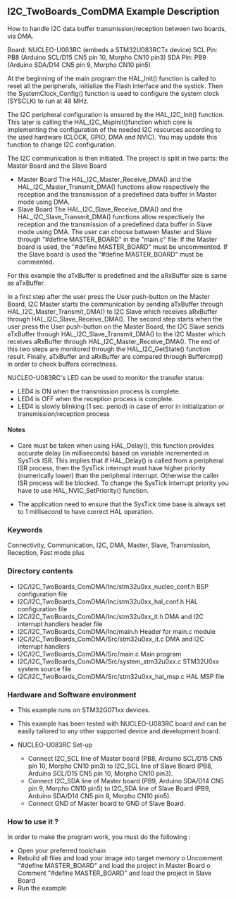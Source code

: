 ## <b>I2C_TwoBoards_ComDMA Example Description</b>

How to handle I2C data buffer transmission/reception between two boards, 
via DMA.

Board: NUCLEO-U083RC (embeds a STM32U083RCTx device)
SCL Pin: PB8 (Arduino SCL/D15 CN5 pin 10, Morpho CN10 pin3)
SDA Pin: PB9 (Arduino SDA/D14 CN5 pin 9, Morpho CN10 pin5)


At the beginning of the main program the HAL_Init() function is called to reset 
all the peripherals, initialize the Flash interface and the systick.
Then the SystemClock_Config() function is used to configure the system
clock (SYSCLK) to run at 48 MHz.

The I2C peripheral configuration is ensured by the HAL_I2C_Init() function.
This later is calling the HAL_I2C_MspInit()function which core is implementing
the configuration of the needed I2C resources according to the used hardware (CLOCK, 
GPIO, DMA and NVIC). You may update this function to change I2C configuration.

The I2C communication is then initiated.
The project is split in two parts: the Master Board and the Slave Board
- Master Board
  The HAL_I2C_Master_Receive_DMA() and the HAL_I2C_Master_Transmit_DMA() functions 
  allow respectively the reception and the transmission of a predefined data buffer
  in Master mode using DMA.
- Slave Board
  The HAL_I2C_Slave_Receive_DMA() and the HAL_I2C_Slave_Transmit_DMA() functions 
  allow respectively the reception and the transmission of a predefined data buffer
  in Slave mode using DMA.
The user can choose between Master and Slave through "#define MASTER_BOARD"
in the "main.c" file:
If the Master board is used, the "#define MASTER_BOARD" must be uncommented.
If the Slave board is used the "#define MASTER_BOARD" must be commented.

For this example the aTxBuffer is predefined and the aRxBuffer size is same as aTxBuffer.

In a first step after the user press the User push-button on the Master Board,
I2C Master starts the communication by sending aTxBuffer through HAL_I2C_Master_Transmit_DMA()
to I2C Slave which receives aRxBuffer through HAL_I2C_Slave_Receive_DMA(). 
The second step starts when the user press the User push-button on the Master Board,
the I2C Slave sends aTxBuffer through HAL_I2C_Slave_Transmit_DMA()
to the I2C Master which receives aRxBuffer through HAL_I2C_Master_Receive_DMA().
The end of this two steps are monitored through the HAL_I2C_GetState() function
result.
Finally, aTxBuffer and aRxBuffer are compared through Buffercmp() in order to 
check buffers correctness.  

NUCLEO-U083RC's LED can be used to monitor the transfer status:
 - LED4 is ON when the transmission process is complete.
 - LED4 is OFF when the reception process is complete.
 - LED4 is slowly blinking (1 sec. period) in case of error in initialization or 
transmission/reception process

#### <b>Notes</b>
 -  Care must be taken when using HAL_Delay(), this function provides accurate delay (in milliseconds)
    based on variable incremented in SysTick ISR. This implies that if HAL_Delay() is called from
    a peripheral ISR process, then the SysTick interrupt must have higher priority (numerically lower)
    than the peripheral interrupt. Otherwise the caller ISR process will be blocked.
    To change the SysTick interrupt priority you have to use HAL_NVIC_SetPriority() function.

 -  The application need to ensure that the SysTick time base is always set to 1 millisecond
    to have correct HAL operation.


### <b>Keywords</b>
Connectivity, Communication, I2C, DMA, Master, Slave, Transmission, Reception, Fast mode plus


### <b>Directory contents</b> 

  - I2C/I2C_TwoBoards_ComDMA/Inc/stm32u0xx_nucleo_conf.h     BSP configuration file
  - I2C/I2C_TwoBoards_ComDMA/Inc/stm32u0xx_hal_conf.h    HAL configuration file
  - I2C/I2C_TwoBoards_ComDMA/Inc/stm32u0xx_it.h          DMA and I2C interrupt handlers header file
  - I2C/I2C_TwoBoards_ComDMA/Inc/main.h                  Header for main.c module  
  - I2C/I2C_TwoBoards_ComDMA/Src/stm32u0xx_it.c          DMA and I2C interrupt handlers
  - I2C/I2C_TwoBoards_ComDMA/Src/main.c                  Main program
  - I2C/I2C_TwoBoards_ComDMA/Src/system_stm32u0xx.c      STM32U0xx system source file
  - I2C/I2C_TwoBoards_ComDMA/Src/stm32u0xx_hal_msp.c     HAL MSP file    

### <b>Hardware and Software environment</b>

  - This example runs on STM32G071xx devices.
    
  - This example has been tested with NUCLEO-U083RC board and can be
    easily tailored to any other supported device and development board.    

  - NUCLEO-U083RC Set-up

    - Connect I2C_SCL line of Master board (PB8, Arduino SCL/D15 CN5 pin 10, Morpho CN10 pin3) to I2C_SCL line of Slave Board (PB8, Arduino SCL/D15 CN5 pin 10, Morpho CN10 pin3).
    - Connect I2C_SDA line of Master board (PB9, Arduino SDA/D14 CN5 pin 9, Morpho CN10 pin5) to I2C_SDA line of Slave Board (PB9, Arduino SDA/D14 CN5 pin 9, Morpho CN10 pin5).
    - Connect GND of Master board to GND of Slave Board.

### <b>How to use it ?</b>

In order to make the program work, you must do the following :
 - Open your preferred toolchain 
 - Rebuild all files and load your image into target memory
    o Uncomment "#define MASTER_BOARD" and load the project in Master Board
    o Comment "#define MASTER_BOARD" and load the project in Slave Board
 - Run the example
